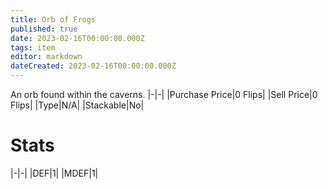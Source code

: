 ```yaml
---
title: Orb of Frogs
published: true
date: 2023-02-16T00:00:00.000Z
tags: item
editor: markdown
dateCreated: 2023-02-16T00:00:00.000Z
---
```


An orb found within the caverns.
|-|-|
|Purchase Price|0 Flips|
|Sell Price|0 Flips|
|Type|N/A|
|Stackable|No|

# Stats
|-|-|
|DEF|1|
|MDEF|1|
